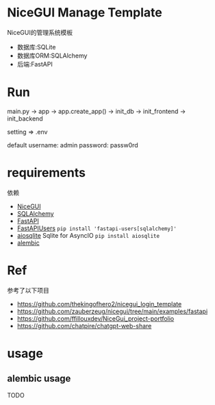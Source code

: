 # NiceGUI Manage Template

NiceGUI的管理系统模板

- 数据库:SQLite
- 数据库ORM:SQLAlchemy
- 后端:FastAPI

# Run

main.py -> app -> app.create_app() -> init_db -> init_frontend -> init_backend

setting => .env

default username: admin password: passw0rd

# requirements

依赖

- [NiceGUI](https://github.com/zauberzeug/nicegui/)
- [SQLAlchemy](https://github.com/sqlalchemy/sqlalchemy)
- [FastAPI](https://github.com/tiangolo/fastapi)
- [FastAPIUsers](https://github.com/fastapi-users/fastapi-users) `pip install 'fastapi-users[sqlalchemy]'`
- [aiosqlite](https://github.com/omnilib/aiosqlite) Sqlite for AsyncIO `pip install aiosqlite`
- [alembic](https://github.com/sqlalchemy/alembic)

# Ref

参考了以下项目

- https://github.com/thekingofhero2/nicegui_login_template
- https://github.com/zauberzeug/nicegui/tree/main/examples/fastapi
- https://github.com/ffillouxdev/NiceGui_project-portfolio
- https://github.com/chatpire/chatgpt-web-share

# usage

## alembic usage

TODO
